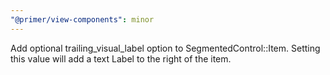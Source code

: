```yaml
---
"@primer/view-components": minor
---
```


Add optional trailing_visual_label option to SegmentedControl::Item. Setting this value will add a text Label to the right of the item.
<!-- Changed components: Primer::Alpha::SegmentedControl -->
